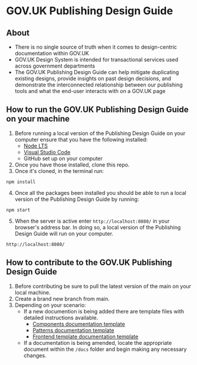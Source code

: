 # GOV.UK Publishing Design Guide
## About
- There is no single source of truth when it comes to design-centric documentation within GOV.UK
- GOV.UK Design System is intended for transactional services used across government departments
- The GOV.UK Publishing Design Guide can help mitigate duplicating existing designs, provide insights on past design decisions, and demonstrate the interconnected relationship between our publishing tools and what the end-user interacts with on a GOV.UK page

## How to run the GOV.UK Publishing Design Guide on your machine
1. Before running a local version of the Publishing Design Guide on your computer ensure that you have the following installed:
    - [Node LTS](https://nodejs.org/en)
    - [Visual Studio Code](https://code.visualstudio.com/)
    - GitHub set up on your computer
2. Once you have those installed, clone this repo.
3. Once it's cloned, in the terminal run:
```
npm install
```
4. Once all the packages been installed you should be able to run a local version of the Publishing Design Guide by running:
```
npm start
```
5. When the server is active enter `http://localhost:8080/` in your browser's address bar. In doing so, a local version of the Publishing Design Guide will run on your computer.
```
http://localhost:8080/
```

## How to contribute to the GOV.UK Publishing Design Guide
1. Before contributing be sure to pull the latest version of the main on your local machine.
2. Create a brand new branch from main.
3. Depending on your scenario:
    - If a new documention is being added there are template files with detailed instructions available.
        - [Components documentation template](https://github.com/alphagov/govuk-design-guide/blob/main/docs/components/*components-documentation-template.md?plain=1)
        - [Patterns documentation template](https://github.com/alphagov/govuk-design-guide/blob/main/docs/patterns/*patterns-documentation-template.md?plain=1)
        - [Frontend template documentation template](https://github.com/alphagov/govuk-design-guide/blob/main/docs/frontend-templates/*frontend-template-documentation-template.md?plain=1)
    - If a documentation is being amended, locate the appropriate document within the `/docs` folder and begin making any necessary changes.

